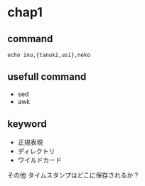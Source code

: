 # chap1
## command
```
echo inu,{tanuki,usi},neko
```
## usefull command
* sed
* awk
## keyword
* 正規表現
* ディレクトリ
* ワイルドカード

その他
タイムスタンプはどこに保存されるか？
